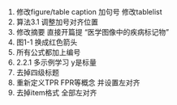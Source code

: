 1. 修改figure/table caption 加句号 修改tablelist
2. 算法3.1 调整加号对齐位置
3. 修改摘要 直接开篇提 “医学图像中的疾病标记物”
4. 图1-1 换成红色箭头
5. 所有公式都加上编号
6. 2.2.1 多示例学习 y是标量
7. 去掉四级标题
8. 重新定义TPR FPR等概念 并设置左对齐
9. 去掉item格式 全部左对齐